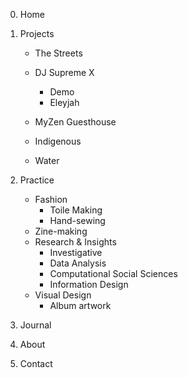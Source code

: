 0. Home


1. Projects

   -  The Streets
   -  DJ Supreme X
      -  Demo
      -  Eleyjah
      
   -  MyZen Guesthouse
   -  Indigenous
   -  Water

2. Practice

   - Fashion
      - Toile Making
      - Hand-sewing
   - Zine-making
   -  Research & Insights
      -  Investigative 
      -  Data Analysis
      -  Computational Social Sciences
      - Information Design
   - Visual Design
      -  Album artwork

3. Journal

4. About

5. Contact
